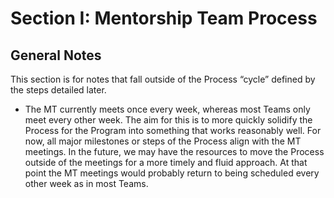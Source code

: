 # Section I: Mentorship Team Process

## General Notes

This section is for notes that fall outside of the Process “cycle” defined by the steps detailed later.

* The MT currently meets once every week, whereas most Teams only meet every other week. The aim for this is to more quickly solidify the Process for the Program into something that works reasonably well. For now, all major milestones or steps of the Process align with the MT meetings. In the future, we may have the resources to move the Process outside of the meetings for a more timely and fluid approach. At that point the MT meetings would probably return to being scheduled every other week as in most Teams.
